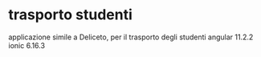 # trasporto studenti
applicazione simile a Deliceto, per il trasporto degli studenti
angular 11.2.2
ionic 6.16.3
